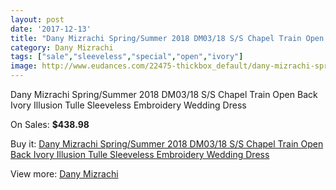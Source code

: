 ```yaml
---
layout: post
date: '2017-12-13'
title: "Dany Mizrachi Spring/Summer 2018 DM03/18 S/S Chapel Train Open Back Ivory Illusion Tulle Sleeveless Embroidery Wedding Dress"
category: Dany Mizrachi
tags: ["sale","sleeveless","special","open","ivory"]
image: http://www.eudances.com/22475-thickbox_default/dany-mizrachi-spring-summer-2018-dm03-18-s-s-chapel-train-open-back-ivory-illusion-tulle-sleeveless-embroidery-wedding-dress.jpg
---
```

Dany Mizrachi Spring/Summer 2018 DM03/18 S/S Chapel Train Open Back Ivory Illusion Tulle Sleeveless Embroidery Wedding Dress

On Sales: **$438.98**
<a href="https://www.eudances.com/en/dany-mizrachi/7173-dany-mizrachi-spring-summer-2018-dm03-18-s-s-chapel-train-open-back-ivory-illusion-tulle-sleeveless-embroidery-wedding-dress.html"><amp-img layout="responsive" width="600" height="600" src="//www.eudances.com/22475-thickbox_default/dany-mizrachi-spring-summer-2018-dm03-18-s-s-chapel-train-open-back-ivory-illusion-tulle-sleeveless-embroidery-wedding-dress.jpg" alt="Dany Mizrachi Spring/Summer 2018 DM03/18 S/S Chapel Train Open Back Ivory Illusion Tulle Sleeveless Embroidery Wedding Dress 0" /></a>
<a href="https://www.eudances.com/en/dany-mizrachi/7173-dany-mizrachi-spring-summer-2018-dm03-18-s-s-chapel-train-open-back-ivory-illusion-tulle-sleeveless-embroidery-wedding-dress.html"><amp-img layout="responsive" width="600" height="600" src="//www.eudances.com/22479-thickbox_default/dany-mizrachi-spring-summer-2018-dm03-18-s-s-chapel-train-open-back-ivory-illusion-tulle-sleeveless-embroidery-wedding-dress.jpg" alt="Dany Mizrachi Spring/Summer 2018 DM03/18 S/S Chapel Train Open Back Ivory Illusion Tulle Sleeveless Embroidery Wedding Dress 1" /></a>
<a href="https://www.eudances.com/en/dany-mizrachi/7173-dany-mizrachi-spring-summer-2018-dm03-18-s-s-chapel-train-open-back-ivory-illusion-tulle-sleeveless-embroidery-wedding-dress.html"><amp-img layout="responsive" width="600" height="600" src="//www.eudances.com/22478-thickbox_default/dany-mizrachi-spring-summer-2018-dm03-18-s-s-chapel-train-open-back-ivory-illusion-tulle-sleeveless-embroidery-wedding-dress.jpg" alt="Dany Mizrachi Spring/Summer 2018 DM03/18 S/S Chapel Train Open Back Ivory Illusion Tulle Sleeveless Embroidery Wedding Dress 2" /></a>
<a href="https://www.eudances.com/en/dany-mizrachi/7173-dany-mizrachi-spring-summer-2018-dm03-18-s-s-chapel-train-open-back-ivory-illusion-tulle-sleeveless-embroidery-wedding-dress.html"><amp-img layout="responsive" width="600" height="600" src="//www.eudances.com/22477-thickbox_default/dany-mizrachi-spring-summer-2018-dm03-18-s-s-chapel-train-open-back-ivory-illusion-tulle-sleeveless-embroidery-wedding-dress.jpg" alt="Dany Mizrachi Spring/Summer 2018 DM03/18 S/S Chapel Train Open Back Ivory Illusion Tulle Sleeveless Embroidery Wedding Dress 3" /></a>
<a href="https://www.eudances.com/en/dany-mizrachi/7173-dany-mizrachi-spring-summer-2018-dm03-18-s-s-chapel-train-open-back-ivory-illusion-tulle-sleeveless-embroidery-wedding-dress.html"><amp-img layout="responsive" width="600" height="600" src="//www.eudances.com/22476-thickbox_default/dany-mizrachi-spring-summer-2018-dm03-18-s-s-chapel-train-open-back-ivory-illusion-tulle-sleeveless-embroidery-wedding-dress.jpg" alt="Dany Mizrachi Spring/Summer 2018 DM03/18 S/S Chapel Train Open Back Ivory Illusion Tulle Sleeveless Embroidery Wedding Dress 4" /></a>

Buy it: [Dany Mizrachi Spring/Summer 2018 DM03/18 S/S Chapel Train Open Back Ivory Illusion Tulle Sleeveless Embroidery Wedding Dress](https://www.eudances.com/en/dany-mizrachi/7173-dany-mizrachi-spring-summer-2018-dm03-18-s-s-chapel-train-open-back-ivory-illusion-tulle-sleeveless-embroidery-wedding-dress.html "Dany Mizrachi Spring/Summer 2018 DM03/18 S/S Chapel Train Open Back Ivory Illusion Tulle Sleeveless Embroidery Wedding Dress")

View more: [Dany Mizrachi](https://www.eudances.com/en/111-dany-mizrachi "Dany Mizrachi")